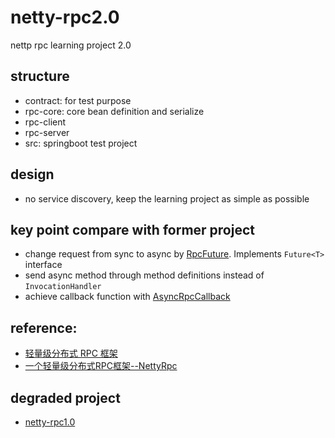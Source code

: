 # netty-rpc2.0
nettp rpc learning project 2.0

## structure
  * contract: for test purpose
  * rpc-core: core bean definition and serialize
  * rpc-client
  * rpc-server
  * src: springboot test project

## design
  * no service discovery, keep the learning project as simple as possible

## key point compare with former project
  * change request from sync to async by [RpcFuture](https://github.com/bugmakesprogress/netty-rpc2.0/blob/master/nettyrpc/rpc-core/src/main/java/core/RpcFuture.java). Implements `Future<T>` interface
  * send async method through method definitions instead of `InvocationHandler`
  * achieve callback function with [AsyncRpcCallback](https://github.com/bugmakesprogress/netty-rpc2.0/blob/master/nettyrpc/rpc-core/src/main/java/core/AsynRpcCallBack.java)
  
## reference:
  * [轻量级分布式 RPC 框架](https://my.oschina.net/huangyong/blog/361751)
  * [一个轻量级分布式RPC框架--NettyRpc](https://www.cnblogs.com/luxiaoxun/p/5272384.html)
  
## degraded project
  * [netty-rpc1.0](https://github.com/bugmakesprogress/netty-rpc)
